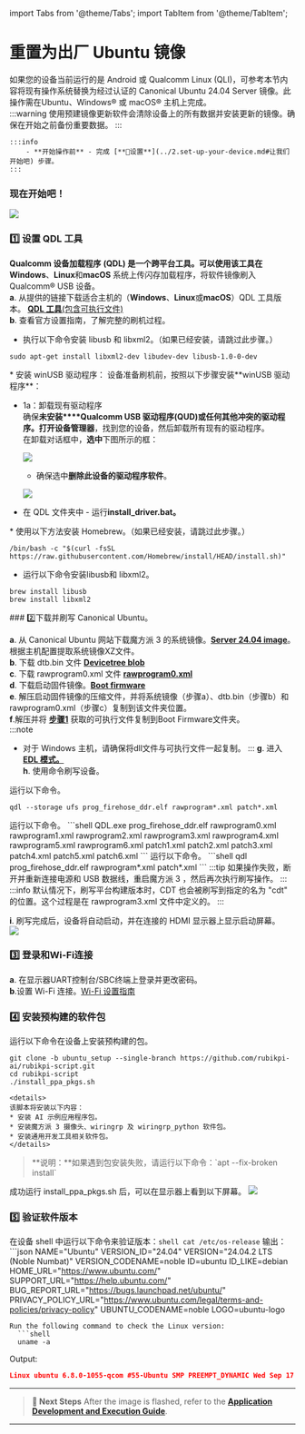 import Tabs from '@theme/Tabs';
import TabItem from '@theme/TabItem';

# 重置为出厂 Ubuntu 镜像

如果您的设备当前运行的是 Android 或 Qualcomm Linux (QLI)，可参考本节内容将现有操作系统替换为经过认证的 Canonical Ubuntu 24.04 Server 镜像。此操作需在Ubuntu、Windows® 或 macOS® 主机上完成。  
:::warning
使用预建镜像更新软件会清除设备上的所有数据并安装更新的镜像。确保在开始之前备份重要数据。
:::

    :::info 
    	- **开始操作前** - 完成 [**🔗设置**](../2.set-up-your-device.md#让我们开始吧) 步骤。 
    :::

###  现在开始吧！

![](../images/Workflow4.png)

### 1️⃣ 设置 QDL 工具

**Qualcomm 设备加载程序** ******(QDL)** 是一个跨平台工具。可以使用该工具在**Windows**、**Linux**和**macOS** 系统上传闪存加载程序，将软件镜像刷入 Qualcomm® USB 设备。  
**a**. 从提供的链接下载适合主机的（**Windows**、**Linux**或**macOS**）QDL 工具版本。  [**QDL 工具**(包含可执行文件)](https://softwarecenter.qualcomm.com/catalog/item/Qualcomm_Device_Loader)  
**b**. 查看官方设置指南，了解完整的刷机过程。 

<a id="flashQDL"></a> 
<Tabs>
<TabItem value="uhost" label="Ubuntu host">
* 执行以下命令安装 libusb 和 libxml2。（如果已经安装，请跳过此步骤。）

```shell
sudo apt-get install libxml2-dev libudev-dev libusb-1.0-0-dev
```

</TabItem>
<TabItem value="whost" label="Windows host">
* 安装 winUSB 驱动程序：  
设备准备刷机前，按照以下步骤安装**winUSB 驱动程序**：
  
  - 1a：卸载现有驱动程序  
确保**未安装****Qualcomm USB 驱动程序(QUD)**或任何其他冲突的驱动程序。打开**设备管理器**，找到您的设备，然后卸载所有现有的驱动程序。  
在卸载对话框中，**选中**下图所示的框：
    
    ![](../images/image-24.jpg)
    
    * 确保选中**删除此设备的驱动程序软件**。
    
    ![](../images/image-25.jpg)

* 在 QDL 文件夹中 - 运行**install\_driver.bat。**

</TabItem>
<TabItem value="mhost" label="macOS host">
* 使用以下方法安装 Homebrew。（如果已经安装，请跳过此步骤。）

```shell
/bin/bash -c "$(curl -fsSL https://raw.githubusercontent.com/Homebrew/install/HEAD/install.sh)"
```

* 运行以下命令安装libusb和 libxml2。

```shell
brew install libusb
brew install libxml2
```

</TabItem>
</Tabs>
### 2️⃣下载并刷写 Canonical Ubuntu。

**a**. 从 Canonical Ubuntu 网站下载魔方派 3 的系统镜像。[**Server 24.04 image**](https://people.canonical.com/~platform/images/qualcomm-iot/rubikpi3/ubuntu-server-24.04/x00/ubuntu-24.04-preinstalled-server-arm64+rubikpi3-20250912-127.img.xz)。根据主机配置提取系统镜像XZ文件。  
**b**. 下载 dtb.bin 文件 [**Devicetree blob**](https://people.canonical.com/~platform/images/qualcomm-iot/rubikpi3/ubuntu-server-24.04/x00/dtb.bin)  
**c**. 下载 rawprogram0.xml 文件 [**rawprogram0.xml**](https://people.canonical.com/~platform/images/qualcomm-iot/rubikpi3/ubuntu-server-24.04/x00/rawprogram0.xml)  
**d**. 下载启动固件镜像。[**Boot firmware**](https://thundercomm.s3.dualstack.ap-northeast-1.amazonaws.com/uploads/web/rubik-pi-3/nhlos-bins/QLI.1.4-ubuntu-rubikpi3-nhlos-bins-20250912-127.tar.gz)  
**e**. 解压启动固件镜像的压缩文件，并将系统镜像（步骤a）、dtb.bin（步骤b）和rawprogram0.xml（步骤c）复制到该文件夹位置。  
**f**.解压并将 [**步骤1**](#1️⃣-setup-qdl-tool) 获取的可执行文件复制到Boot Firmware文件夹。  
:::note 
- 对于 Windows 主机，请确保将dll文件与可执行文件一起复制。
::: 
**g**. 进入[ **EDL 模式。**](../2.set-up-your-device.md#进入edl模式)  
**h**. 使用命令刷写设备。  
<Tabs> 
<TabItem value="uhost" label="Ubuntu host"> 
运行以下命令。

```shell
qdl --storage ufs prog_firehose_ddr.elf rawprogram*.xml patch*.xml
```

</TabItem>
<TabItem value="whost" label="Windows host">
运行以下命令。 
```shell
QDL.exe prog_firehose_ddr.elf rawprogram0.xml rawprogram1.xml rawprogram2.xml rawprogram3.xml rawprogram4.xml rawprogram5.xml rawprogram6.xml patch1.xml patch2.xml patch3.xml patch4.xml patch5.xml patch6.xml
```
</TabItem>
<TabItem value="mhost" label="macOS host">
运行以下命令。
```shell
qdl prog_firehose_ddr.elf rawprogram*.xml patch*.xml
```
</TabItem>
</Tabs>
:::tip
 如果操作失败，断开并重新连接电源和 USB 数据线，重启魔方派 3 ，然后再次执行刷写操作。
:::
:::info 
默认情况下，刷写平台构建版本时，CDT 也会被刷写到指定的名为 "cdt" 的位置。这个过程是在 rawprogram3.xml 文件中定义的。  
:::

**i**. 刷写完成后，设备将自动启动，并在连接的 HDMI 显示器上显示启动屏幕。  
![](../images/Login_prompt.png)

### 3️⃣ 登录和Wi-Fi连接

**a**. 在显示器UART控制台/SBC终端上登录并更改密码。  
**b**.设置 Wi-Fi 连接。[Wi-Fi 设置指南](../2.set-up-your-device.md#连接到网络)

### 4️⃣ 安装预构建的软件包

运行以下命令在设备上安装预构建的包。

```shell
git clone -b ubuntu_setup --single-branch https://github.com/rubikpi-ai/rubikpi-script.git
cd rubikpi-script
./install_ppa_pkgs.sh 
```

    <details>
    该脚本将安装以下内容：       
    * 安装 AI 示例应用程序包。  
    * 安装魔方派 3 摄像头、wiringrp 及 wiringrp_python 软件包。  
    * 安装通用开发工具相关软件包。  
    </details>

>  **说明：**如果遇到包安装失败，请运行以下命令：\`apt --fix-broken install\`

成功运行 install\_ppa\_pkgs.sh 后，可以在显示器上看到以下屏幕。 ![](../images/__images_hdmi_monitor_Server.png)

### 5️⃣ 验证软件版本

在设备 shell 中运行以下命令来验证版本：`shell cat /etc/os-release` 输出：\`\`\`json NAME="Ubuntu" VERSION\_ID="24.04" VERSION="24.04.2 LTS (Noble Numbat)" VERSION\_CODENAME=noble ID=ubuntu ID\_LIKE=debian HOME\_URL="https://www.ubuntu.com/" SUPPORT\_URL="https://help.ubuntu.com/" BUG\_REPORT\_URL="https://bugs.launchpad.net/ubuntu/" PRIVACY\_POLICY\_URL="https://www.ubuntu.com/legal/terms-and-policies/privacy-policy" UBUNTU\_CODENAME=noble LOGO=ubuntu-logo

```
Run the following command to check the Linux version:
  ```shell
  uname -a
  ```
Output:
  ```json
  Linux ubuntu 6.8.0-1055-qcom #55-Ubuntu SMP PREEMPT_DYNAMIC Wed Sep 17 02:03:34 UTC 2025 aarch64 aarch64 aarch64 GNU/Linux  
  ```
---
> **🧭 Next Steps**
> After the image is flashed, refer to the [**Application Development and Execution Guide**](../7.Application%20Development%20and%20Execution%20Guide/index.md).
---
```